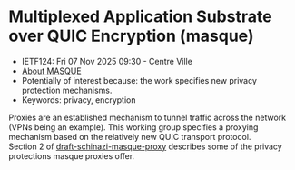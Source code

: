 # Multiplexed Application Substrate over QUIC Encryption (masque)
* <IETFschedule>IETF124: Fri 07 Nov 2025 09:30 - Centre Ville</IETFschedule>
* [About MASQUE](https://datatracker.ietf.org/group/masque/about/)
* Potentially of interest because: the work specifies new privacy protection mechanisms.
* Keywords: privacy, encryption


Proxies are an established mechanism to tunnel traffic across the network (VPNs being an example). This working group specifies a proxying mechanism based on the relatively new QUIC transport protocol.  
 Section 2 of [draft-schinazi-masque-proxy](https://datatracker.ietf.org/doc/draft-schinazi-masque-proxy/) describes some of the privacy protections masque proxies offer.